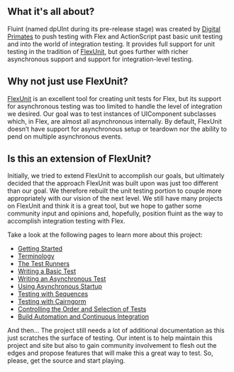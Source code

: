 ## What it's all about? ##

Fluint (named dpUInt during its pre-release stage) was created by [Digital Primates](http://www.digitalprimates.net) to push testing with Flex and ActionScript past basic unit testing and into the world of integration testing. It provides full support for unit testing in the tradition of [FlexUnit](http://code.google.com/p/as3flexunitlib/), but goes further with richer asynchronous support and support for integration-level testing.

## Why not just use FlexUnit? ##
[FlexUnit](http://code.google.com/p/as3flexunitlib/) is an excellent tool for creating unit tests for Flex, but its support for asynchronous testing was too limited to handle the level of integration we desired. Our goal was to test instances of UIComponent subclasses which, in Flex, are almost all asynchronous internally. By default, FlexUnit doesn’t have support for asynchronous setup or teardown nor the ability to pend on multiple asynchronous events.

## Is this an extension of FlexUnit? ##
Initially, we tried to extend FlexUnit to accomplish our goals, but ultimately decided that the approach FlexUnit was built upon was just too different than our goal. We therefore rebuilt the unit testing portion to couple more appropriately with our vision of the next level. We still have many projects on FlexUnit and think it is a great tool, but we hope to gather some community input and opinions and, hopefully, position fluint as the way to accomplish integration testing with Flex.


Take a look at the following pages to learn more about this project:

  * [Getting Started](GettingStarted.md)
  * [Terminology](Terminology.md)
  * [The Test Runners](TestRunners.md)
  * [Writing a Basic Test](BasicTest.md)
  * [Writing an Asynchronous Test](AsyncTest.md)
  * [Using Asynchronous Startup](AsyncSetup.md)
  * [Testing with Sequences](Sequences.md)
  * [Testing with Cairngorm](Cairngorm.md)
  * [Controlling the Order and Selection of Tests](Order.md)
  * [Build Automation and Continuous Integration](ContinuousIntegration.md)

And then... The project still needs a lot of additional documentation as this just scratches the surface of testing. Our intent is to help maintain this project and site but also to gain community involvement to flesh out the edges and propose features that will make this a great way to test. So, please, get the source and start playing.